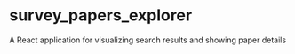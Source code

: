 # survey_papers_explorer
A React application for visualizing search results and showing paper details
